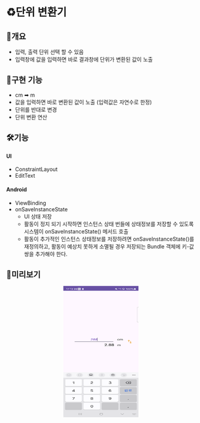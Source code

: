 # ♻️단위 변환기 

## 📝개요
- 입력, 출력 단위 선택 할 수 있음
- 입력창에 값을 입력하면 바로 결과창에 단위가 변환된 값이 노출

## 📝구현 기능
- cm ➡ m
- 값을 입력하면 바로 변환된 값이 노출 (입력값은 자연수로 한정)
- 단위를 반대로 변경
- 단위 변환 연산

## 🛠️기능  

#### UI 

- ConstraintLayout
- EditText

#### Android 

- ViewBinding
- onSaveInstanceState
  - UI 상태 저장
  - 활동이 정지 되기 시작하면 인스턴스 상태 번들에  상태정보를 저장할 수 있도록 시스템이 onSaveInstanceState() 메서드 호출
  - 활동이 추가적인 인스턴스 상태정보를 저장하려면 onSaveInstanceState()를 재정의하고, 활동이 예상치 못하게 소멸될 경우 저장되는 Bundle 객체에 키-값 쌍을 추가해야 한다.
 
## 📸미리보기
<p align="center">
 <img src = "./capture.png" width="200" height="350">
</p>